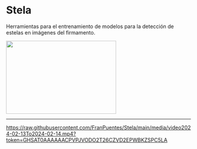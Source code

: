 # Stela

Herramientas para el entrenamiento de modelos para la detección de estelas en imágenes del firmamento.

<img src="https://github.com/FranPuentes/Stela/assets/2001456/e475352e-1518-47c1-bacb-df6c87123de1" width="300" height="200">

---
https://raw.githubusercontent.com/FranPuentes/Stela/main/media/video2024-02-13To2024-02-14.mp4?token=GHSAT0AAAAAACPVPJVODO2T26CZVD2EPWBKZSPC5LA
